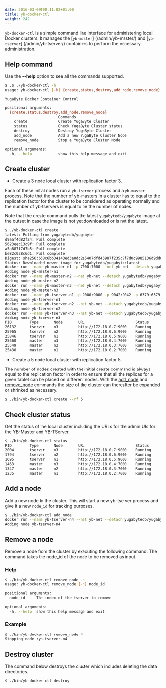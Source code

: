 ```yaml
---
date: 2016-03-09T00:11:02+01:00
title: yb-docker-ctl
weight: 242
---
```


`yb-docker-ctl` is a simple command line interface for administering local Docker clusters. It manages the [`yb-master`] (/admin/yb-master/) and [`yb-tserver`] (/admin/yb-tserver/) containers to perform the necessary administration.

## Help command

Use the **-\-help** option to see all the commands supported.

```sh
$ .$ ./yb-docker-ctl -h
usage: yb-docker-ctl [-h] {create,status,destroy,add_node,remove_node} ...

YugaByte Docker Container Control

positional arguments:
  {create,status,destroy,add_node,remove_node}
                        Commands
    create              Create YugaByte Cluster
    status              Check YugaByte Cluster status
    destroy             Destroy YugaByte Cluster
    add_node            Add a new YugaByte Cluster Node
    remove_node         Stop a YugaByte Cluster Node

optional arguments:
  -h, --help            show this help message and exit
```

## Create cluster

- Create a 3 node local cluster with replication factor 3. 

Each of these initial nodes run a `yb-tserver` process and a `yb-master` process. Note that the number of yb-masters in a cluster has to equal to the replication factor for the cluster to be considered as operating normally and the number of yb-tservers is equal to be the number of nodes.

Note that the create command pulls the latest `yugabytedb/yugabyte` image at the outset in case the image is not yet downloaded or is not the latest.

```sh
$ ./yb-docker-ctl create
latest: Pulling from yugabytedb/yugabyte
d9aaf4d82f24: Pull complete 
5623eec13c9f: Pull complete 
a5a887f7d7b5: Pull complete 
be82c028c6d1: Pull complete 
Digest: sha256:638c6bb34143ed3a0dc2e5407dfd43987f235c7f7d0c9985136d9dd8021c30dc
Status: Downloaded newer image for yugabytedb/yugabyte:latest
docker run --name yb-master-n1 -p 7000:7000 --net yb-net --detach yugabytedb/yugabyte:latest /home/yugabyte/bin/yb-master --fs_data_dirs=/mnt/disk0,/mnt/disk1 --master_addresses=yb-master-n1:7100,yb-master-n2:7100,yb-master-n3:7100 --rpc_bind_addresses=yb-master-n1:7100
Adding node yb-master-n1
docker run --name yb-master-n2 --net yb-net --detach yugabytedb/yugabyte:latest /home/yugabyte/bin/yb-master --fs_data_dirs=/mnt/disk0,/mnt/disk1 --master_addresses=yb-master-n1:7100,yb-master-n2:7100,yb-master-n3:7100 --rpc_bind_addresses=yb-master-n2:7100
Adding node yb-master-n2
docker run --name yb-master-n3 --net yb-net --detach yugabytedb/yugabyte:latest /home/yugabyte/bin/yb-master --fs_data_dirs=/mnt/disk0,/mnt/disk1 --master_addresses=yb-master-n1:7100,yb-master-n2:7100,yb-master-n3:7100 --rpc_bind_addresses=yb-master-n3:7100
Adding node yb-master-n3
docker run --name yb-tserver-n1 -p 9000:9000 -p 9042:9042 -p 6379:6379 --net yb-net --detach yugabytedb/yugabyte:latest /home/yugabyte/bin/yb-tserver --fs_data_dirs=/mnt/disk0,/mnt/disk1 --tserver_master_addrs=yb-master-n1:7100,yb-master-n2:7100,yb-master-n3:7100 --rpc_bind_addresses=yb-tserver-n1:9100
Adding node yb-tserver-n1
docker run --name yb-tserver-n2 --net yb-net --detach yugabytedb/yugabyte:latest /home/yugabyte/bin/yb-tserver --fs_data_dirs=/mnt/disk0,/mnt/disk1 --tserver_master_addrs=yb-master-n1:7100,yb-master-n2:7100,yb-master-n3:7100 --rpc_bind_addresses=yb-tserver-n2:9100
Adding node yb-tserver-n2
docker run --name yb-tserver-n3 --net yb-net --detach yugabytedb/yugabyte:latest /home/yugabyte/bin/yb-tserver --fs_data_dirs=/mnt/disk0,/mnt/disk1 --tserver_master_addrs=yb-master-n1:7100,yb-master-n2:7100,yb-master-n3:7100 --rpc_bind_addresses=yb-tserver-n3:9100
Adding node yb-tserver-n3
PID        Type       Node       URL                       Status          Started At          
26132      tserver    n3         http://172.18.0.7:9000    Running         2017-10-20T17:54:54.99459154Z
25965      tserver    n2         http://172.18.0.6:9000    Running         2017-10-20T17:54:54.412377451Z
25846      tserver    n1         http://172.18.0.5:9000    Running         2017-10-20T17:54:53.806993683Z
25660      master     n3         http://172.18.0.4:7000    Running         2017-10-20T17:54:53.197652566Z
25549      master     n2         http://172.18.0.3:7000    Running         2017-10-20T17:54:52.640188158Z
25438      master     n1         http://172.18.0.2:7000    Running         2017-10-20T17:54:52.084772289Z
```

- Create a 5 node local cluster with replication factor 5. 

The number of nodes created with the initial create command is always equal to the replication factor in order to ensure that all the replicas for a given tablet can be placed on different nodes. With the [add_node](/admin/yb-docker-ctl/#add-a-node) and [remove_node](/admin/yb-docker-ctl/#remove-a-node) commands the size of the cluster can thereafter be expanded or shrinked as necessary. 

```sh
$ ./bin/yb-docker-ctl create --rf 5
```

## Check cluster status

Get the status of the local cluster including the URLs for the admin UIs for the YB-Master and YB-TServer.

```sh
$ ./bin/yb-docker-ctl status
PID        Type       Node       URL                       Status          Started At          
2004       tserver    n3         http://172.18.0.7:9000    Running         2017-10-20T23:04:21.045013155Z
1794       tserver    n2         http://172.18.0.6:9000    Running         2017-10-20T23:04:20.444355295Z
1695       tserver    n1         http://172.18.0.5:9000    Running         2017-10-20T23:04:19.961339125Z
1463       master     n3         http://172.18.0.4:7000    Running         2017-10-20T23:04:19.37467522Z
1347       master     n2         http://172.18.0.3:7000    Running         2017-10-20T23:04:18.871594502Z
1235       master     n1         http://172.18.0.2:7000    Running         2017-10-20T23:04:18.374773749Z
```

## Add a node


Add a new node to the cluster. This will start a new yb-tserver process and give it a new `node_id` for tracking purposes.

```sh
$ ./bin/yb-docker-ctl add_node
docker run --name yb-tserver-n4 --net yb-net --detach yugabytedb/yugabyte:latest /home/yugabyte/bin/yb-tserver --fs_data_dirs=/mnt/disk0,/mnt/disk1 --tserver_master_addrs=04:7100,04:7100,04:7100 --rpc_bind_addresses=yb-tserver-n4:9100
Adding node yb-tserver-n4
```

## Remove a node

Remove a node from the cluster by executing the following command. The command takes the node_id of the node to be removed as input.

### Help

```sh
$ ./bin/yb-docker-ctl remove_node -h
usage: yb-docker-ctl remove_node [-h] node_id

positional arguments:
  node_id     The index of the tserver to remove

optional arguments:
  -h, --help  show this help message and exit
```

### Example

```sh
$ ./bin/yb-docker-ctl remove_node 4
Stopping node :yb-tserver-n4
```

## Destroy cluster

The command below destroys the cluster which includes deleting the data directories.

```sh
$ ./bin/yb-docker-ctl destroy
```
